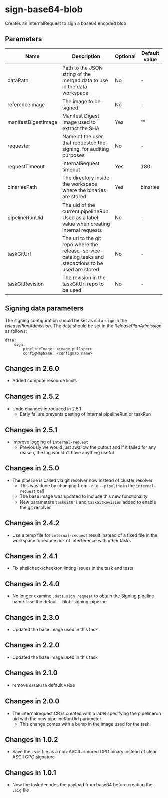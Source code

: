 # sign-base64-blob

Creates an InternalRequest to sign a base64 encoded blob

## Parameters

| Name                 | Description                                                                                           | Optional | Default value         |
|----------------------|-------------------------------------------------------------------------------------------------------|----------|-----------------------|
| dataPath             | Path to the JSON string of the merged data to use in the data workspace                               | No       | -                     |
| referenceImage       | The image to be signed                                                                                | No       | -                     |
| manifestDigestImage  | Manifest Digest Image used to extract the SHA                                                         | Yes      | ""                    |
| requester            | Name of the user that requested the signing, for auditing purposes                                    | No       | -                     |
| requestTimeout       | InternalRequest timeout                                                                               | Yes      | 180                   |
| binariesPath         | The directory inside the workspace where the binaries are stored                                      | Yes      | binaries              |
| pipelineRunUid       | The uid of the current pipelineRun. Used as a label value when creating internal requests             | No       | -                     |
| taskGitUrl           | The url to the git repo where the release-service-catalog tasks and stepactions to be used are stored | No       | -                     |
| taskGitRevision      | The revision in the taskGitUrl repo to be used                                                        | No       | -                     |

## Signing data parameters

 The signing configuration should be set as `data.sign` in the _releasePlanAdmission_. The data should be set in the _ReleasePlanAdmission_ as follows:

```
data:
    sign:
        pipelineImage: <image pullspec>
        configMapName: <configmap name>
```

## Changes in 2.6.0
* Added compute resource limits

## Changes in 2.5.2
* Undo changes introduced in 2.5.1
  * Early failure prevents pasting of internal pipelineRun or taskRun

## Changes in 2.5.1
* Improve logging of `internal-request`
  * Previously we would just swallow the output and if it failed for any reason, the log wouldn't have anything useful

## Changes in 2.5.0
* The pipeline is called via git resolver now instead of cluster resolver
  * This was done by changing from `-r` to `--pipeline` in the `internal-request` call
  * The base image was updated to include this new functionality
  * New parameters `taskGitUrl` and `taskGitRevision` added to enable the git resolver

## Changes in 2.4.2
* Use a temp file for `internal-request` result instead of a fixed file in the workspace to reduce risk
  of interference with other tasks

## Changes in 2.4.1
* Fix shellcheck/checkton linting issues in the task and tests

## Changes in 2.4.0
* No longer examine `.data.sign.request` to obtain the Signing pipeline name. Use the default - blob-signing-pipeline

## Changes in 2.3.0
* Updated the base image used in this task

## Changes in 2.2.0
* Updated the base image used in this task

## Changes in 2.1.0
* remove `dataPath` default value

## Changes in 2.0.0
* The internalrequest CR is created with a label specifying the pipelinerun uid with the new pipelineRunUid parameter
  - This change comes with a bump in the image used for the task

## Changes in 1.0.2
* Save the `.sig` file as a non-ASCII armored GPG binary instead of clear ASCII GPG signature

## Changes in 1.0.1
* Now the task decodes the payload from base64 before creating the `.sig` file
